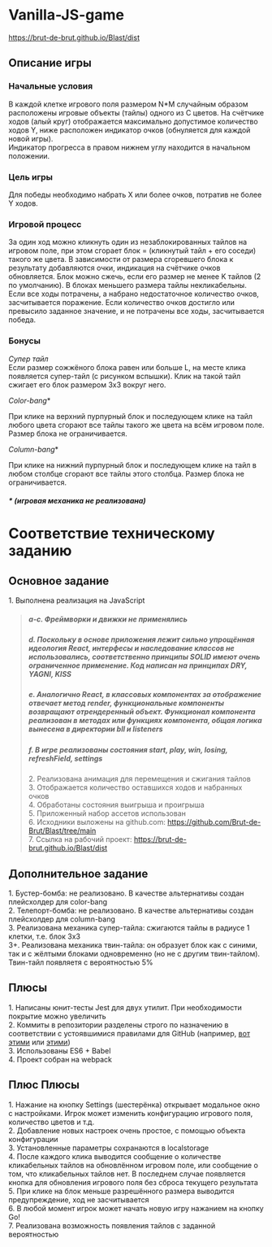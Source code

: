 # Vanilla-JS-game

https://brut-de-brut.github.io/Blast/dist

## **Описание игры**

### **Начальные условия**

В каждой клетке игрового поля размером N\*M случайным образом расположены игровые объекты (тайлы) одного из C цветов. На счётчике ходов (алый круг) отображается максимально допустимое количество ходов Y, ниже расположен индикатор очков (обнуляется для каждой новой игры).  
Индикатор прогресса в правом нижнем углу находится в начальном положении.

### **Цель игры**

Для победы необходимо набрать X или более очков, потратив не более Y ходов.

### **Игровой процесс**

За один ход можно кликнуть один из незаблокированных тайлов на игровом поле, при этом сгорает блок = (кликнутый тайл + его соседи) такого же цвета. В зависимости от размера сгоревшего блока к результату добавляются очки, индикация на счётчике очков обновляется.
Блок можно сжечь, если его размер не менее K тайлов (2 по умолчанию). В блоках меньшего размера тайлы некликабельны.
Если все ходы потрачены, а набрано недостаточное количество очков, засчитывается поражение.
Если количество очков достигло или превысило заданное значение, и не потрачены все ходы, засчитывается победа.

### **Бонусы**

_Супер тайл_  
Если размер сожжёного блока равен или больше L, на месте клика появляется супер-тайл (с рисунком вспышки). Клик на такой тайл сжигает его блок размером 3х3 вокруг него.

_Color-bang_\*

При клике на верхний пурпурный блок и последующем клике на тайл любого цвета сгорают все тайлы такого же цвета на всём игровом поле. Размер блока не ограничивается.

_Column-bang_\*

При клике на нижний пурпурный блок и последующем клике на тайл в любом столбце сгорают все тайлы этого столбца. Размер блока не ограничивается.

##### \* (игровая механика не реализована)

# Соответствие техническому заданию

## **Основное задание**

1\. Выполнена реализация на JavaScript

> ##### a-c. Фреймворки и движки не применялись
>
> ##### d. Поскольку в основе приложения лежит сильно упрощённая идеология React, интерфесы и наследование классов не использовались, соответственно принципы SOLID имеют очень ограниченное применение. Код написан на принципах DRY, YAGNI, KISS
>
> ##### e. Аналогично React, в классовых компонентах за отображение отвечает метод render, функциональные компоненты возвращают отрендеренный объект. Функционал компонента реализован в методах или функциях компонента, общая логика вынесена в директории bll и listeners
>
> ##### f. В игре реализованы состояния start, play, win, losing, refreshField, settings
>
> 2\. Реализована анимация для перемещения и сжигания тайлов  
> 3\. Отображается количество оставшихся ходов и набранных очков  
> 4\. Обработаны состояния выигрыша и проигрыша  
> 5\. Приложенный набор ассетов использован  
> 6\. Исходники выложены на github.com: <https://github.com/Brut-de-Brut/Blast/tree/main>  
> 7\. Ссылка на рабочий проект: <https://brut-de-brut.github.io/Blast/dist>

## **Дополнительное задание**

1\. Бустер-бомба: не реализовано. В качестве альтернативы создан плейсхолдер для color-bang  
2\. Телепорт-бомба: не реализовано. В качестве альтернативы создан плейсхолдер для column-bang  
3\. Реализована механика супер-тайла: сжигаются тайлы в радиусе 1 клетки, т.е. блок 3х3  
3+\. Реализована механика твин-тайла: он образует блок как с синими, так и с жёлтыми блоками одновременно (но не с другим твин-тайлом). Твин-тайл появляетя с вероятностью 5%

## **Плюсы**

1\. Написаны юнит-тесты Jest для двух утилит. При необходимости покрытие можно увеличить  
2\. Коммиты в репозитории разделены строго по назначению в соответствии с устоявшимися правилами для GitHub (например, [вот этими](https://gist.github.com/bibendi/7941823) или [ этими](https://www.conventionalcommits.org/ru/v1.0.0-beta.2/))  
3\. Использованы ES6 + Babel  
4\. Проект собран на webpack

## **Плюс Плюсы**

1\. Нажание на кнопку Settings (шестерёнка) открывает модальное окно с настройками. Игрок может изменить конфигурацию игрового поля, количество цветов и т.д.  
2\. Добавление новых настроек очень простое, с помощью объекта конфигурации  
3\. Установленные параметры сохранаются в localstorage  
4\. После каждого клика выводится сообщение о количестве кликабельных тайлов на обновлённом игровом поле, или сообщение о том, что кликабельных тайлов нет. В последнем случае появляется кнопка для обновления игрового поля без сброса текущего результата  
5\. При клике на блок меньше разрешённого размера выводится предупреждение, ход не засчитывается  
6\. В любой момент игрок может начать новую игру нажанием на кнопку Go!  
7\. Реализована возможность появления тайлов с заданной вероятностью
